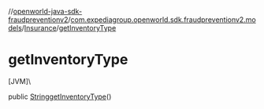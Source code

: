 //[openworld-java-sdk-fraudpreventionv2](../../../index.md)/[com.expediagroup.openworld.sdk.fraudpreventionv2.models](../index.md)/[Insurance](index.md)/[getInventoryType](get-inventory-type.md)

# getInventoryType

[JVM]\

public [String](https://docs.oracle.com/javase/8/docs/api/java/lang/String.html)[getInventoryType](get-inventory-type.md)()
